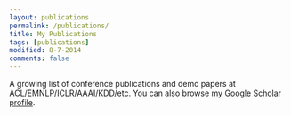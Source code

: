 ```yaml
---
layout: publications
permalink: /publications/
title: My Publications
tags: [publications]
modified: 8-7-2014
comments: false
---
```


A growing list of conference publications and demo papers at ACL/EMNLP/ICLR/AAAI/KDD/etc. You can also browse my <a href="http://scholar.google.es/citations?user=eUae2K0AAAAJ" target="_blank">Google Scholar profile</a>.
